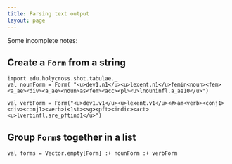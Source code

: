 ```yaml
---
title: Parsing text output
layout: page
---
```


Some incomplete notes:

## Create a `Form` from a string


```tut:silent
import edu.holycross.shot.tabulae._
val nounForm = Form( "<u>dev1.n1</u><u>lexent.n1</u>femin<noun><fem><a_ae><div><a_ae><noun>as<fem><acc><pl><u>lnouninfl.a_ae10</u>")

val verbForm = Form("<u>dev1.v1</u><u>lexent.v1</u><#>am<verb><conj1><div><conj1><verb>i<1st><sg><pft><indic><act><u>lverbinfl.are_pftind1</u>")
```


## Group `Form`s together in a list


```tut
val forms = Vector.empty[Form] :+ nounForm :+ verbForm

```
